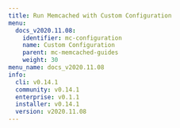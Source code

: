 ```yaml
---
title: Run Memcached with Custom Configuration
menu:
  docs_v2020.11.08:
    identifier: mc-configuration
    name: Custom Configuration
    parent: mc-memcached-guides
    weight: 30
menu_name: docs_v2020.11.08
info:
  cli: v0.14.1
  community: v0.14.1
  enterprise: v0.1.1
  installer: v0.14.1
  version: v2020.11.08
---
```



